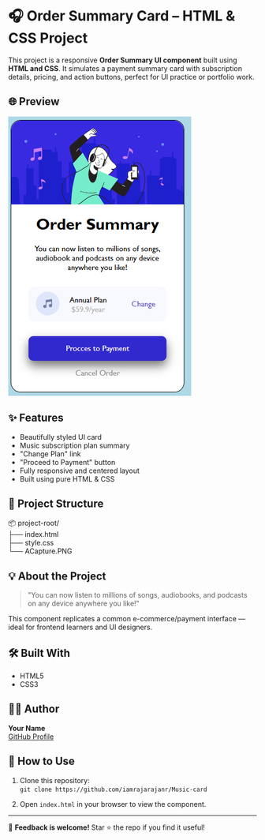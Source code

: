# 🎧 Order Summary Card – HTML & CSS Project

This project is a responsive **Order Summary UI component** built using **HTML and CSS**. It simulates a payment summary card with subscription details, pricing, and action buttons, perfect for UI practice or portfolio work.

## 🌐 Preview

![Order Summary Preview](ACapture.PNG)

## ✨ Features

- Beautifully styled UI card
- Music subscription plan summary
- "Change Plan" link
- "Proceed to Payment" button
- Fully responsive and centered layout
- Built using pure HTML & CSS

## 📁 Project Structure

📦 project-root/  
├── index.html  
├── style.css  
└── ACapture.PNG

## 💡 About the Project

> "You can now listen to millions of songs, audiobooks, and podcasts on any device anywhere you like!"

This component replicates a common e-commerce/payment interface — ideal for frontend learners and UI designers.

## 🛠️ Built With

- HTML5  
- CSS3

## 🧑‍💻 Author

**Your Name**  
[GitHub Profile](https://github.com/iamrajarajanr)

## 🚀 How to Use

1. Clone this repository:  
   `git clone https://github.com/iamrajarajanr/Music-card`

2. Open `index.html` in your browser to view the component.

---

💬 **Feedback is welcome!** Star ⭐ the repo if you find it useful!
